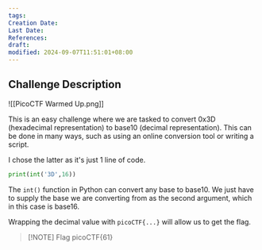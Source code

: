 ```yaml
---
tags: 
Creation Date: 
Last Date: 
References: 
draft: 
modified: 2024-09-07T11:51:01+08:00
---
```

## Challenge Description
![[PicoCTF Warmed Up.png]]

This is an easy challenge where we are tasked to convert 0x3D (hexadecimal representation) to base10 (decimal representation). This can be done in many ways, such as using an online conversion tool or writing a script.

I chose the latter as it's just 1 line of code.

```python
print(int('3D',16))
```

The `int()` function in Python can convert any base to base10. We just have to supply the base we are converting from as the second argument, which in this case is base16.

Wrapping the decimal value with `picoCTF{...}` will allow us to get the flag.

> [!NOTE] Flag
> picoCTF{61}